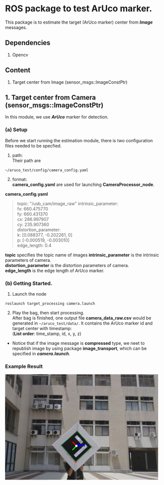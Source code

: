 # ROS package to test ArUco marker.

This package is to estimate the target (ArUco marker) center from ***Image*** messages.  

## Dependencies
1. Opencv  

## Content
1. Target center from Image (sensor_msgs::ImageConstPtr)  

## 1. Target center from Camera (sensor_msgs::ImageConstPtr)
In this module, we use ***ArUco*** marker for detection.  

### (a) Setup
Before we start running the estimation module, there is two configuration files needed to be specfied.  

1. path:  
Their path are  
```
~/aruco_test/config/camera_config.yaml
```

2. format:  
**camera_config.yaml** are used for launching **CameraProcessor_node**.  

**camera_config.yaml**
> topic: "/usb_cam/image_raw"
> intrinsic_parameter:  
>   fx: 660.475770  
>   fy: 660.431370  
>   cx: 286.997907  
>   cy: 235.907360  
> distortion_parameter:  
>   k: [0.088377, -0.202261, 0]  
>   p: [-0.000519, -0.003010]  
> edge_length: 0.4  

**topic** specifies the topic name of images
**intrinsic_parameter** is the intrinsic parameters of camera.  
**distortion_parameter** is the distortion parameters of camera.   
**edge_length** is the edge length of ArUco marker.  


### (b) Getting Started.
1. Launch the node  
```
roslaunch target_processing camera.launch
```

2. Play the bag, then start processing.  
After bag is finished, one output file **camera_data_raw.csv** would be generated in ```~/aruco_test/data/```. It contains the ArUco marker id and target center with timestamp:  
(**List order**: time_stamp, id, x, y, z)   

* Notice that if the image message is **compressed** type, we neet to republish image by using package **image_transport**, which can be specified in ***camera.launch***.  


### Example Result
<img src="https://github.com/tom13133/aruco_test/blob/master/images/aruco_marker.png" width="500">
